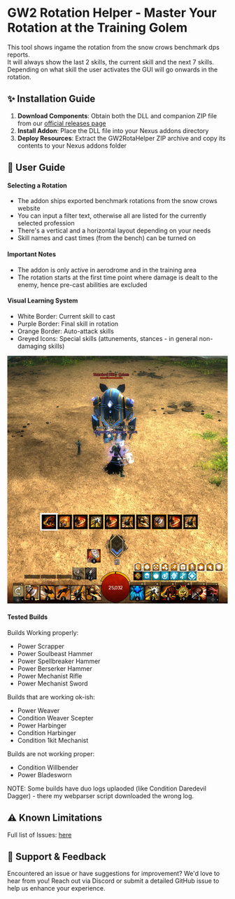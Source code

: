 # GW2 Rotation Helper - Master Your Rotation at the Training Golem

This tool shows ingame the rotation from the snow crows benchmark dps reports.  
It will always show the last 2 skills, the current skill and the next 7 skills.  
Depending on what skill the user activates the GUI will go onwards in the rotation.

## ✨ Installation Guide

1. **Download Components**: Obtain both the DLL and companion ZIP file from our [official releases page](https://github.com/franneck94/GW2_RotaHelper/releases)
2. **Install Addon**: Place the DLL file into your Nexus addons directory
3. **Deploy Resources**: Extract the GW2RotaHelper ZIP archive and copy its contents to your Nexus addons folder

## 🎯 User Guide

#### Selecting a Rotation

- The addon ships exported benchmark rotations from the snow crows website
- You can input a filter text, otherwise all are listed for the currently selected profession
- There's a vertical and a horizontal layout depending on your needs
- Skill names and cast times (from the bench) can be turned on

#### Important Notes

- The addon is only active in aerodrome and in the training area
- The rotation starts at the first time point where damage is dealt to the enemy, hence pre-cast abilities are excluded

#### Visual Learning System

- White Border: Current skill to cast
- Purple Border: Final skill in rotation
- Orange Border: Auto-attack skills
- Greyed Icons: Special skills (attunements, stances - in general non-damaging skills)

![Example Screenshot](./media/example.png)

#### Tested Builds

Builds Working properly:

- Power Scrapper
- Power Soulbeast Hammer
- Power Spellbreaker Hammer
- Power Berserker Hammer
- Power Mechanist Rifle
- Power Mechanist Sword

Builds that are working ok-ish:

- Power Weaver
- Condition Weaver Scepter
- Power Harbinger
- Condition Harbinger
- Condition 1kit Mechanist

Builds are not working proper:

- Condition Willbender
- Power Bladesworn

NOTE: Some builds have duo logs uplaoded (like Condition Daredevil Dagger) - there my webparser script downloaded the wrong log.

## ⚠️ Known Limitations

Full list of Issues: [here](ISSUES.md)

## 💬 Support & Feedback

Encountered an issue or have suggestions for improvement? We'd love to hear from you! Reach out via Discord or submit a detailed GitHub issue to help us enhance your experience.
